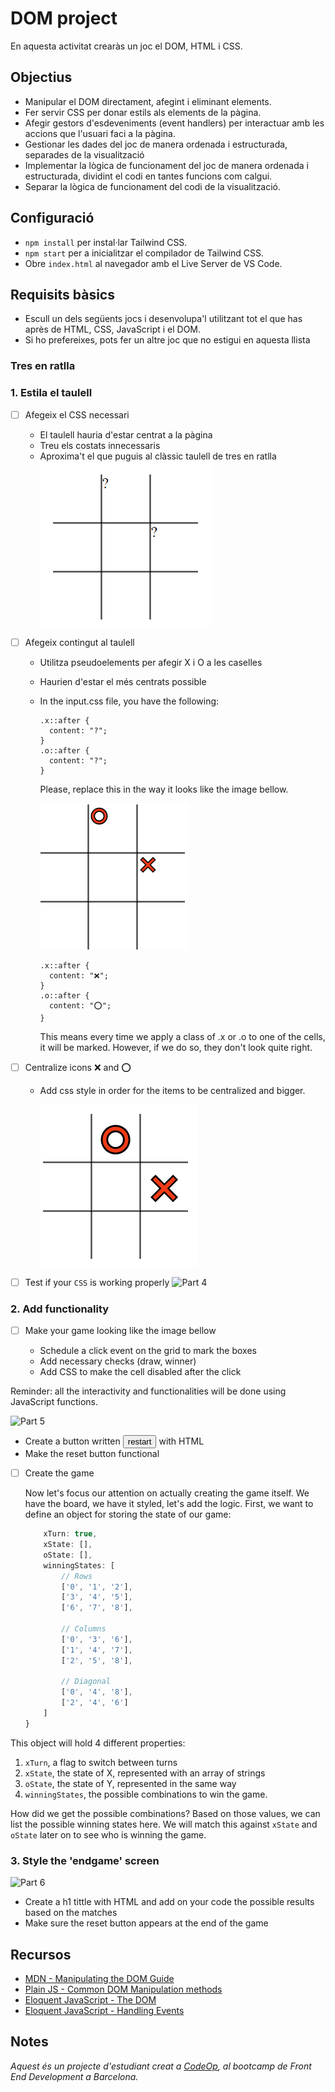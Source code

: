# DOM project

En aquesta activitat crearàs un joc el DOM, HTML i CSS.

## Objectius

- Manipular el DOM directament, afegint i eliminant elements.
- Fer servir CSS per donar estils als elements de la pàgina.
- Afegir gestors d'esdeveniments (event handlers) per interactuar amb les accions que l'usuari faci a la pàgina.
- Gestionar les dades del joc de manera ordenada i estructurada, separades de la visualització
- Implementar la lògica de funcionament del joc de manera ordenada i estructurada, dividint el codi en tantes funcions com calgui.
- Separar la lògica de funcionament del codi de la visualització.

## Configuració

- `npm install` per instal·lar Tailwind CSS.
- `npm start` per a inicialitzar el compilador de Tailwind CSS.
- Obre `index.html` al navegador amb el Live Server de VS Code.

## Requisits bàsics

- Escull un dels següents jocs i desenvolupa'l utilitzant tot el que has après de HTML, CSS, JavaScript i el DOM.
- Si ho prefereixes, pots fer un altre joc que no estigui en aquesta llista

### Tres en ratlla

### 1. Estila el taulell

- [ ] Afegeix el CSS necessari

  - El taulell hauria d'estar centrat a la pàgina
  - Treu els costats innecessaris
  - Aproxima't el que puguis al clàssic taulell de tres en ratlla
    ![Part 1](suport/pas1.png)

- [ ] Afegeix contingut al taulell

  - Utilitza pseudoelements per afegir X i O a les caselles
  - Haurien d'estar el més centrats possible
  - In the input.css file, you have the following:

        .x::after {
          content: "?";
        }
        .o::after {
          content: "?";
        }

    Please, replace this in the way it looks like the image bellow.

    ![Part 2](suport/pas2.png)

        .x::after {
          content: "❌";
        }
        .o::after {
          content: "⭕";
        }

    This means every time we apply a class of .x or .o to one of the cells, it will be marked. However, if we do so, they don't look quite right.

- [ ] Centralize icons ❌ and ⭕

  - Add css style in order for the items to be centralized and bigger.

    ![Part 3](suport/pas3.png)

- [ ] Test if your `CSS` is working properly
      ![Part 4](https://allma.si/blog/wp-content/uploads/2021/12/applying-classes-to-cells.gif)

### 2. Add functionality

- [ ] Make your game looking like the image bellow

  - Schedule a click event on the grid to mark the boxes
  - Add necessary checks (draw, winner)
  - Add CSS to make the cell disabled after the click

Reminder: all the interactivity and functionalities will be done using JavaScript functions.

![Part 5](https://allma.si/blog/wp-content/uploads/2021/12/markers-with-styles.gif)

- Create a button written <button>restart</button> with HTML
- Make the reset button functional

- [ ] Create the game

  Now let's focus our attention on actually creating the game itself. We have the board, we have it styled, let's add the logic. First, we want to define an object for storing the state of our game:

  ```js const game = {
      xTurn: true,
      xState: [],
      oState: [],
      winningStates: [
          // Rows
          ['0', '1', '2'],
          ['3', '4', '5'],
          ['6', '7', '8'],

          // Columns
          ['0', '3', '6'],
          ['1', '4', '7'],
          ['2', '5', '8'],

          // Diagonal
          ['0', '4', '8'],
          ['2', '4', '6']
      ]
  }
  ```

This object will hold 4 different properties:

1. `xTurn`, a flag to switch between turns
2. `xState`, the state of X, represented with an array of strings
3. `oState`, the state of Y, represented in the same way
4. `winningStates`, the possible combinations to win the game.

How did we get the possible combinations? Based on those values, we can list the possible winning states here. We will match this against `xState` and `oState` later on to see who is winning the game.

### 3. Style the 'endgame' screen

![Part 6](https://allma.si/blog/wp-content/uploads/2021/12/playing-draw.gif)

- Create a h1 tittle with HTML and add on your code the possible results based on the matches
- Make sure the reset button appears at the end of the game

## Recursos

- [MDN - Manipulating the DOM Guide](https://developer.mozilla.org/en-US/docs/Learn/JavaScript/Client-side_web_APIs/Manipulating_documents)
- [Plain JS - Common DOM Manipulation methods](https://plainjs.com/javascript/manipulation/)
- [Eloquent JavaScript - The DOM](https://eloquentjavascript.net/14_dom.html)
- [Eloquent JavaScript - Handling Events](https://eloquentjavascript.net/15_event.html)

## Notes

_Aquest és un projecte d'estudiant creat a [CodeOp](http://CodeOp.tech), al bootcamp de Front End Development a Barcelona._
